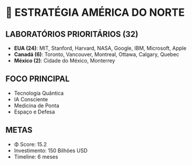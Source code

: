 # 🗽 ESTRATÉGIA AMÉRICA DO NORTE

## LABORATÓRIOS PRIORITÁRIOS (32)
- **EUA (24)**: MIT, Stanford, Harvard, NASA, Google, IBM, Microsoft, Apple
- **Canadá (6)**: Toronto, Vancouver, Montreal, Ottawa, Calgary, Quebec
- **México (2)**: Cidade do México, Monterrey

## FOCO PRINCIPAL
- Tecnologia Quântica
- IA Consciente
- Medicina de Ponta
- Espaço e Defesa

## METAS
- Φ Score: 15.2
- Investimento: 150 Bilhões USD
- Timeline: 6 meses
